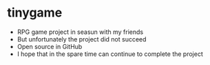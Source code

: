 # tinygame
 - RPG game project in seasun with my friends
 - But unfortunately the project did not succeed
 - Open source in GitHub
 - I hope that in the spare time can continue to complete the project
